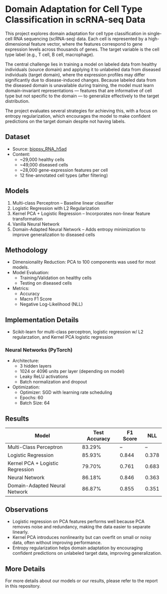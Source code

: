 # Domain Adaptation for Cell Type Classification in scRNA-seq Data

This project explores domain adaptation for cell type classification in single-cell RNA sequencing (scRNA-seq) data. Each cell is represented by a high-dimensional feature vector, where the features correspond to gene expression levels across thousands of genes. The target variable is the cell type label (e.g., T cell, B cell, macrophage).

The central challenge lies in training a model on labeled data from healthy individuals (source domain) and applying it to unlabeled data from diseased individuals (target domain), where the expression profiles may differ significantly due to disease-induced changes. Because labeled data from the diseased domain is unavailable during training, the model must learn domain-invariant representations — features that are informative of cell type but not specific to the domain — to generalize effectively to the target distribution.

The project evaluates several strategies for achieving this, with a focus on entropy regularization, which encourages the model to make confident predictions on the target domain despite not having labels.

## Dataset

- Source: [biopsy_RNA_h5ad](https://figshare.com/articles/dataset/biopsy_RNA_h5ad/21919425?file=38883240)
- Content:
  - ~29,000 healthy cells
  - ~49,000 diseased cells
  - ~28,000 gene-expression features per cell
  - 12 fine-annotated cell types (after filtering)

## Models
1. Multi-class Perceptron – Baseline linear classifier
2. Logistic Regression with L2 Regularization
3. Kernel PCA + Logistic Regression – Incorporates non-linear feature transformation
4. Vanilla Neural Network 
5. Domain-Adapted Neural Network – Adds entropy minimization to improve generalization to diseased cells

## Methodology
- Dimensionality Reduction: PCA to 100 components was used for most models.
- Model Evaluation:
  - Training/Validation on healthy cells
  - Testing on diseased cells
- Metrics:
  - Accuracy
  - Macro F1 Score
  - Negative Log-Likelihood (NLL)

## Implementation Details
- Scikit-learn for multi-class perceptron, logistic regression w/ L2 regularzation, and Kernel PCA logistic regression

### Neural Networks (PyTorch)
- Architecture:
  - 3 hidden layers
  - 1024 or 4096 units per layer (depending on model)
  - Leaky ReLU activations
  - Batch normalization and dropout
- Optimization:
  - Optimizer: SGD with learning rate scheduling
  - Epochs: 60
  - Batch Size: 64

## Results

| Model                            | Test Accuracy | F1 Score | NLL   |
|----------------------------------|---------------|----------|--------|
| Multi-Class Perceptron           | 83.29%        | –        | –      |
| Logistic Regression              | 85.93%        | 0.844    | 0.378  |
| Kernel PCA + Logistic Regression | 79.70%        | 0.761    | 0.683  |
| Neural Network                   | 86.18%        | 0.846    | 0.363  |
| Domain-Adapted Neural Network    | 86.87%        | 0.855    | 0.351  |

## Observations

- Logistic regression on PCA features performs well because PCA removes noise and redundancy, making the data easier to separate linearly.
- Kernel PCA introduces nonlinearity but can overfit on small or noisy data, often without improving performance.
- Entropy regularization helps domain adaptation by encouraging confident predictions on unlabeled target data, improving generalization.

## More Details
For more details about our models or our results, please refer to the report in this repository.
